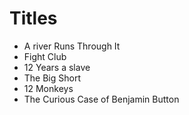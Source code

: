 # Titles

- A river Runs Through It
- Fight Club
- 12 Years a slave
- The Big Short
- 12 Monkeys
- The Curious Case of Benjamin Button
